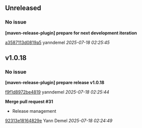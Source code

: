 ## Unreleased
### No issue

**[maven-release-plugin] prepare for next development iteration**


[a3587113d0819a5](https://github.com/openfilz/document-management/commit/a3587113d0819a5) yanndemel *2025-07-18 02:25:45*


## v1.0.18
### No issue

**[maven-release-plugin] prepare release v1.0.18**


[f9f1d8972be4819](https://github.com/openfilz/document-management/commit/f9f1d8972be4819) yanndemel *2025-07-18 02:25:44*

**Merge pull request #31**

 * Release management

[92313e18164829e](https://github.com/openfilz/document-management/commit/92313e18164829e) Yann Demel *2025-07-18 02:24:49*


